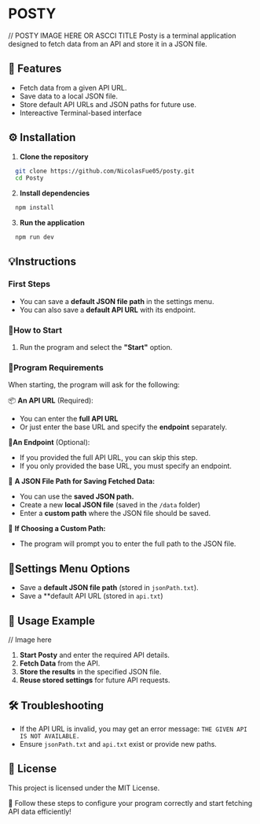 # POSTY
// POSTY IMAGE HERE OR ASCCI TITLE
Posty is a terminal application designed to fetch data from an API and store it in a JSON file.

## 📌 Features
- Fetch data from a given API URL.
- Save data to a local JSON file.
- Store default API URLs and JSON paths for future use.
- Intereactive Terminal-based interface

## ⚙️ Installation
1. **Clone the repository**
```bash
  git clone https://github.com/NicolasFue05/posty.git
  cd Posty
```
2. **Install dependencies**
```bash
  npm install
```
3. **Run the application**
```bash
  npm run dev
```

## 💡Instructions
### First Steps
- You can save a **default JSON file path** in the settings menu.
- You can also save a **default API URL** with its endpoint.

### 🔹How to Start
1. Run the program and select the **"Start"** option.

### 🔹Program Requirements
When starting, the program will ask for the following:

📦 **An API URL** (Required):
- You can enter the **full API URL**
- Or just enter the base URL and specify the **endpoint** separately.

📌**An Endpoint** (Optional):
- If you provided the full API URL, you can skip this step.
- If you only provided the base URL, you must specify an endpoint.

📝 **A JSON File Path for Saving Fetched Data:**
- You can use the **saved JSON path.**
- Create a new **local JSON file** (saved in the ```/data``` folder)
- Enter a **custom path** where the JSON file should be saved.

📂 **If Choosing a Custom Path:**
- The program will prompt you to enter the full path to the JSON file.

## 🔹Settings Menu Options
- Save a **default JSON file path** (stored in ```jsonPath.txt```).
- Save a **default API URL (stored in ```api.txt```)

## 🚀 Usage Example
// Image here  
1. **Start Posty** and enter the required API details.
2. **Fetch Data** from the API.
3. **Store the results** in the specified JSON file.
4. **Reuse stored settings** for future API requests.

## 🛠 Troubleshooting
- If the API URL is invalid, you may get an error message: ```THE GIVEN API IS NOT AVAILABLE.```
- Ensure ```jsonPath.txt``` and ```api.txt``` exist or provide new paths.

## 📄 License 
This project is licensed under the MIT License.

🎯 Follow these steps to configure your program correctly and start fetching API data efficiently!